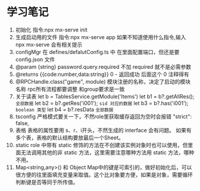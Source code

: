 # 学习笔记
1. 初始化
    指令:npx mx-serve init
2. 生成启动用的文件
    指令:npx mx-serve app
    如果不知道使用什么指令,输入 npx mx-serve 会有相关提示
3. configMgr 在 defines/defalutConfig.ts 中
    在里面配置端口，但还是要 config.json 文件
4. @param {string} password.query.required
    不加 required 就不是必需参数
5. @returns {{code:number,data:string}} 0 - 返回成功
    后面这个 0 注释得有
6. @RPCHandle.class("game", module)
    模块注册的名称，决定了启动的模块名称
    rpc所有流程都要调整
    和group要求是一致
7. 关于读表
    let b = TablesService.getModule('Items')
    let b1 = b?.getAllRes();  ``全部数据``
    let b2 = b?.getRes('i001');  ``sid 对应的数据``
    let b3 = b?.has('i001');  ``boolean 类型``
    let b4 = b?.resData  ``全部数据``
8. tsconfig
   严格模式要关一下，不然role里获取缓存返回为空时会报错
    "strict": false,
9. 表格
    表格的属性要用 s、r、i开头，不然生成的 interface 会有问题。
    如果有多个表，表格的默认结构要放最后一个Sheet。
10. static
    role 中带有 static 修饰的方法在不创建该实例对象时也可以使用，但里面无法调用其他的非 static 方法，这里需要注意哪种方法用 static 方法，哪种不用。
11. Map<string,any>() 和 Object
    Map中的键是可索引的，做好初始化后，可以很方便的往里面填充变量来取值。这个比对象要方便，如果是对象，需要循环判断键是否等同于所传值。